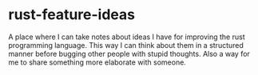# rust-feature-ideas
A place where I can take notes about ideas I have for improving the rust programming language. This way I can think about them in a structured manner before bugging other people with stupid thoughts. Also a way for me to share something more elaborate with someone.
